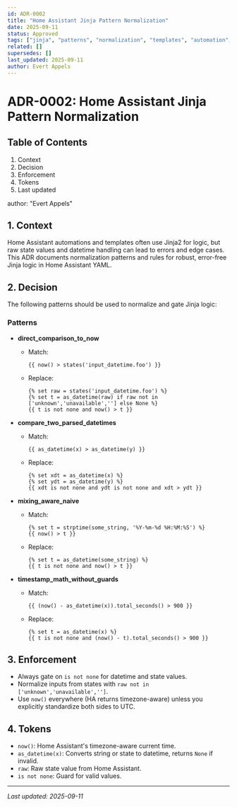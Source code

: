 ```yaml
---
id: ADR-0002
title: "Home Assistant Jinja Pattern Normalization"
date: 2025-09-11
status: Approved
tags: ["jinja", "patterns", "normalization", "templates", "automation", "adr", "error-handling", "datetime", "state", "comparison"]
related: []
supersedes: []
last_updated: 2025-09-11
author: Evert Appels
---
```



# ADR-0002: Home Assistant Jinja Pattern Normalization

## Table of Contents
1. Context
2. Decision
3. Enforcement
4. Tokens
5. Last updated

author: "Evert Appels"
## 1. Context
Home Assistant automations and templates often use Jinja2 for logic, but raw state values and datetime handling can lead to errors and edge cases. This ADR documents normalization patterns and rules for robust, error-free Jinja logic in Home Assistant YAML.

## 2. Decision
The following patterns should be used to normalize and gate Jinja logic:

### Patterns
- **direct_comparison_to_now**
  - Match:
    ```jinja
    {{ now() > states('input_datetime.foo') }}
    ```
  - Replace:
    ```jinja
    {% set raw = states('input_datetime.foo') %}
    {% set t = as_datetime(raw) if raw not in ['unknown','unavailable',''] else None %}
    {{ t is not none and now() > t }}
    ```

- **compare_two_parsed_datetimes**
  - Match:
    ```jinja
    {{ as_datetime(x) > as_datetime(y) }}
    ```
  - Replace:
    ```jinja
    {% set xdt = as_datetime(x) %}
    {% set ydt = as_datetime(y) %}
    {{ xdt is not none and ydt is not none and xdt > ydt }}
    ```

- **mixing_aware_naive**
  - Match:
    ```jinja
    {% set t = strptime(some_string, '%Y-%m-%d %H:%M:%S') %}
    {{ now() > t }}
    ```
  - Replace:
    ```jinja
    {% set t = as_datetime(some_string) %}
    {{ t is not none and now() > t }}
    ```

- **timestamp_math_without_guards**
  - Match:
    ```jinja
    {{ (now() - as_datetime(x)).total_seconds() > 900 }}
    ```
  - Replace:
    ```jinja
    {% set t = as_datetime(x) %}
    {{ t is not none and (now() - t).total_seconds() > 900 }}
    ```

## 3. Enforcement
- Always gate on `is not none` for datetime and state values.
- Normalize inputs from states with `raw not in ['unknown','unavailable','']`.
- Use `now()` everywhere (HA returns timezone-aware) unless you explicitly standardize both sides to UTC.

## 4. Tokens
- `now()`: Home Assistant's timezone-aware current time.
- `as_datetime(x)`: Converts string or state to datetime, returns `None` if invalid.
- `raw`: Raw state value from Home Assistant.
- `is not none`: Guard for valid values.

---
_Last updated: 2025-09-11_
